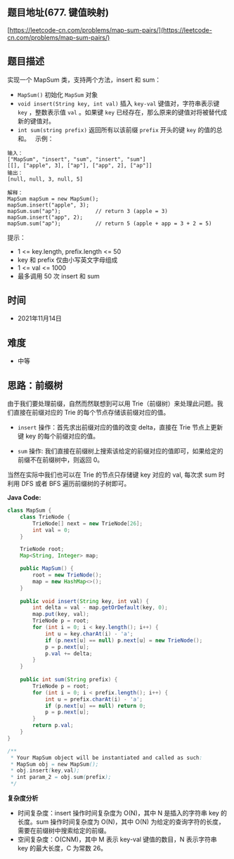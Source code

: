 
## 题目地址(677. 键值映射)

[https://leetcode-cn.com/problems/map-sum-pairs/](https://leetcode-cn.com/problems/map-sum-pairs/)

## 题目描述

实现一个 MapSum 类，支持两个方法，insert 和 sum：

- `MapSum()` 初始化 `MapSum` 对象
- `void insert(String key, int val)` 插入 `key-val` 键值对，字符串表示键 `key` ，整数表示值 `val` 。如果键 `key` 已经存在，那么原来的键值对将被替代成新的键值对。
- `int sum(string prefix)` 返回所有以该前缀 `prefix` 开头的键 `key` 的值的总和。
 
示例：
```
输入：
["MapSum", "insert", "sum", "insert", "sum"]
[[], ["apple", 3], ["ap"], ["app", 2], ["ap"]]
输出：
[null, null, 3, null, 5]

解释：
MapSum mapSum = new MapSum();
mapSum.insert("apple", 3);  
mapSum.sum("ap");           // return 3 (apple = 3)
mapSum.insert("app", 2);    
mapSum.sum("ap");           // return 5 (apple + app = 3 + 2 = 5)
```
提示：

- 1 <= key.length, prefix.length <= 50
- key 和 prefix 仅由小写英文字母组成
- 1 <= val <= 1000
- 最多调用 50 次 insert 和 sum

## 时间

- 2021年11月14日

## 难度

- 中等

## 思路：前缀树

由于我们要处理前缀，自然而然联想到可以用 Trie（前缀树）来处理此问题。我们直接在前缀对应的 Trie 的每个节点存储该前缀对应的值。

- `insert` 操作：首先求出前缀对应的值的改变 delta，直接在 Trie 节点上更新键 key 的每个前缀对应的值。

- `sum` 操作: 我们直接在前缀树上搜索该给定的前缀对应的值即可，如果给定的前缀不在前缀树中，则返回 0。

当然在实际中我们也可以在 Trie 的节点只存储键 key 对应的 val, 每次求 sum 时利用 DFS 或者 BFS 遍历前缀树的子树即可。



**Java Code:**

```java
class MapSum {
    class TrieNode {
        TrieNode[] next = new TrieNode[26]; 
        int val = 0;
    }

    TrieNode root;
    Map<String, Integer> map;

    public MapSum() {
        root = new TrieNode();
        map = new HashMap<>();
    }
    
    public void insert(String key, int val) {
        int delta = val - map.getOrDefault(key, 0);
        map.put(key, val);
        TrieNode p = root;
        for (int i = 0; i < key.length(); i++) {
            int u = key.charAt(i) - 'a';
            if (p.next[u] == null) p.next[u] = new TrieNode();
            p = p.next[u];
            p.val += delta;
        }
    }
    
    public int sum(String prefix) {
        TrieNode p = root;
        for (int i = 0; i < prefix.length(); i++) {
            int u = prefix.charAt(i) - 'a';
            if (p.next[u] == null) return 0;
            p = p.next[u];
        }
        return p.val;
    }
}

/**
 * Your MapSum object will be instantiated and called as such:
 * MapSum obj = new MapSum();
 * obj.insert(key,val);
 * int param_2 = obj.sum(prefix);
 */


```


**复杂度分析**

- 时间复杂度：insert 操作时间复杂度为 O(N)，其中 N 是插入的字符串 key 的长度。sum 操作时间复杂度为 O(N)，其中 O(N) 为给定的查询字符的长度，需要在前缀树中搜索给定的前缀。
- 空间复杂度：O(CNM)，其中 M 表示 key-val 键值的数目，N 表示字符串 key 的最大长度，C 为常数 26。



